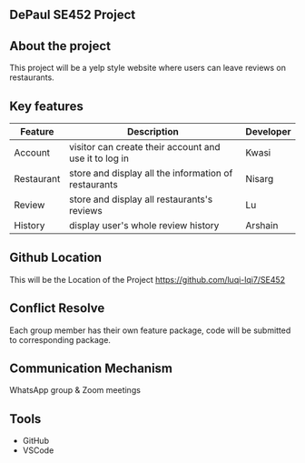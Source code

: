 ## DePaul SE452 Project

## About the project
This project will be a yelp style website where users can leave reviews on restaurants.

## Key features
| Feature | Description | Developer
| ----------- | ----------- |------
| Account | visitor can create their account and use it to log in | Kwasi
| Restaurant | store and display all the information of restaurants | Nisarg
| Review | store and display all restaurants's reviews | Lu
| History | display user's whole review history | Arshain

## Github Location
This will be the Location of the Project https://github.com/luqi-lqi7/SE452

## Conflict Resolve
Each group member has their own feature package, code will be submitted to corresponding package.

## Communication Mechanism
WhatsApp group & Zoom meetings

## Tools
- GitHub
- VSCode
